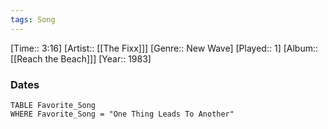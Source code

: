 ```yaml
---
tags: Song  
---
```

[Time:: 3:16]
[Artist:: [[The Fixx]]]
[Genre:: New Wave]
[Played:: 1]
[Album:: [[Reach the Beach]]]
[Year:: 1983]
### Dates
````dataview
TABLE Favorite_Song
WHERE Favorite_Song = "One Thing Leads To Another"
````
